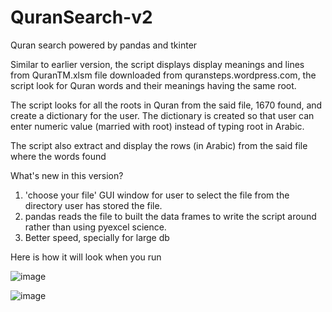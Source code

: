 # QuranSearch-v2
Quran search powered by pandas and tkinter 

Similar to earlier version, the script displays display meanings and lines from QuranTM.xlsm file downloaded from 
quransteps.wordpress.com, the script look for Quran words and their meanings having the same root.

The script looks for all the roots in Quran from the said file, 1670 found, and create a dictionary for the user. 
The dictionary is created so that user can enter numeric value (married with root) instead of typing root in Arabic.

The script also extract and display the rows (in Arabic) from the said file where the words found

What's new in this version?
1. 'choose your file' GUI window for user to select the file from the directory user has stored the file.
2. pandas reads the file to built the data frames to write the script around rather than using pyexcel science.
3. Better speed, specially for large db 

Here is how it will look when you run


![image](https://user-images.githubusercontent.com/47313728/75135417-51761e00-5696-11ea-9f3c-ebfd8119ba91.png)


![image](https://user-images.githubusercontent.com/47313728/75140449-cdc32e00-56a3-11ea-8ca0-428cefdb6f44.png)
